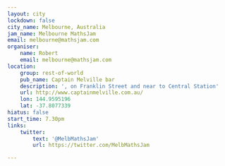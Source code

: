 ```yaml
---
layout: city
lockdown: false
city_name: Melbourne, Australia
jam_name: Melbourne MathsJam
email: melbourne@mathsjam.com
organiser:
    name: Robert
    email: melbourne@mathsjam.com
location:
    group: rest-of-world
    pub_name: Captain Melville bar
    description: ', on Franklin Street and near to Central Station'
    url: http://www.captainmelville.com.au/
    lon: 144.9595196
    lat: -37.8077339
hiatus: false
start_time: 7.30pm
links:
    twitter:
        text: '@MelbMathsJam'
        url: https://twitter.com/MelbMathsJam

---
```


